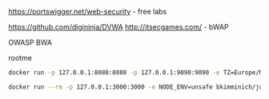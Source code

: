 
https://portswigger.net/web-security - free labs

https://github.com/digininja/DVWA
http://itsecgames.com/ - bWAP

OWASP BWA

rootme

```bash
docker run -p 127.0.0.1:8080:8080 -p 127.0.0.1:9090:9090 -e TZ=Europe/Moscow webgoat/webgoat

docker run --rm -p 127.0.0.1:3000:3000 -e NODE_ENV=unsafe bkimminich/juice-shop
```


